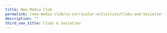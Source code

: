 ```yaml
---
title: New Media Club
permalink: /new-media-club/co-curricular-activities/Clubs-and-Societies/permalink
description: ""
third_nav_title: Clubs & Societies
---
```

